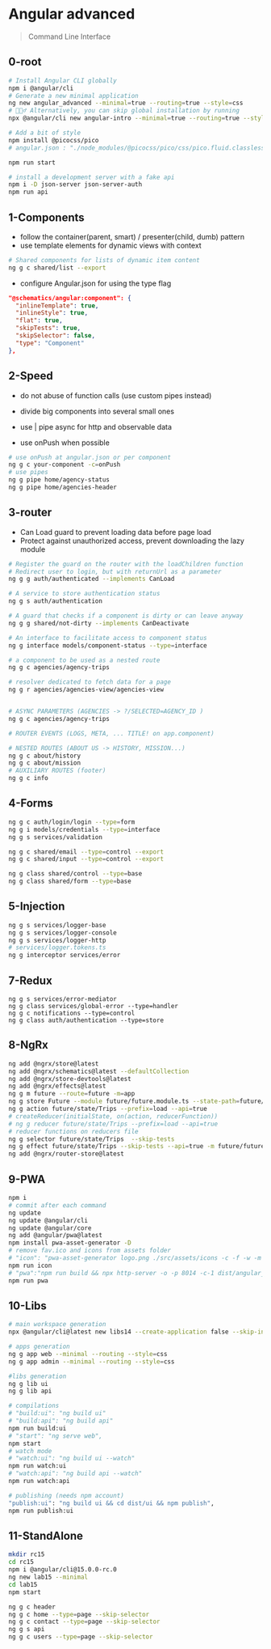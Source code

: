 # Angular advanced

> Command Line Interface

## 0-root

```bash
# Install Angular CLI globally
npm i @angular/cli
# Generate a new minimal application
ng new angular_advanced --minimal=true --routing=true --style=css
# 🧙🏼‍♂️ Alternatively, you can skip global installation by running
npx @angular/cli new angular-intro --minimal=true --routing=true --style=css

# Add a bit of style
npm install @picocss/pico
# angular.json : "./node_modules/@picocss/pico/css/pico.fluid.classless.min.css",

npm run start

# install a development server with a fake api
npm i -D json-server json-server-auth
npm run api

```

## 1-Components

- follow the container(parent, smart) / presenter(child, dumb) pattern
- use template elements for dynamic views with context

```bash
# Shared components for lists of dynamic item content
ng g c shared/list --export

```

- configure Angular.json for using the type flag

```json
"@schematics/angular:component": {
  "inlineTemplate": true,
  "inlineStyle": true,
  "flat": true,
  "skipTests": true,
  "skipSelector": false,
  "type": "Component"
},
```

## 2-Speed

- do not abuse of function calls (use custom pipes instead)

- divide big components into several small ones
- use | pipe async for http and observable data
- use onPush when possible

```bash
# use onPush at angular.json or per component
ng g c your-component -c=onPush
# use pipes
ng g pipe home/agency-status
ng g pipe home/agencies-header
```

## 3-router

- Can Load guard to prevent loading data before page load
- Protect against unauthorized access, prevent downloading the lazy module

```bash
# Register the guard on the router with the loadChildren function
# Redirect user to login, but with returnUrl as a parameter
ng g g auth/authenticated --implements CanLoad

# A service to store authentication status
ng g s auth/authentication

# A guard that checks if a component is dirty or can leave anyway
ng g g shared/not-dirty --implements CanDeactivate

# An interface to facilitate access to component status
ng g interface models/component-status --type=interface

# a component to be used as a nested route
ng g c agencies/agency-trips

# resolver dedicated to fetch data for a page
ng g r agencies/agencies-view/agencies-view


# ASYNC PARAMETERS (AGENCIES -> ?/SELECTED=AGENCY_ID )
ng g c agencies/agency-trips

# ROUTER EVENTS (LOGS, META, ... TITLE! on app.component)

# NESTED ROUTES (ABOUT US -> HISTORY, MISSION...)
ng g c about/history
ng g c about/mission
# AUXILIARY ROUTES (footer)
ng g c info


```

## 4-Forms

```bash
ng g c auth/login/login --type=form
ng g i models/credentials --type=interface
ng g s services/validation

ng g c shared/email --type=control --export
ng g c shared/input --type=control --export

ng g class shared/control --type=base
ng g class shared/form --type=base
```

## 5-Injection

```bash
ng g s services/logger-base
ng g s services/logger-console
ng g s services/logger-http
# services/logger.tokens.ts
ng g interceptor services/error
```

## 7-Redux

```
ng g s services/error-mediator
ng g class services/global-error --type=handler
ng g c notifications --type=control
ng g class auth/authentication --type=store
```

## 8-NgRx

```bash
ng add @ngrx/store@latest
ng add @ngrx/schematics@latest --defaultCollection
ng add @ngrx/store-devtools@latest
ng add @ngrx/effects@latest
ng g m future --route=future -m=app
ng g store Future --module future/future.module.ts --state-path=future/state  --state-interface=FutureState
ng g action future/state/Trips --prefix=load --api=true
# createReducer(initialState, on(action, reducerFunction))
# ng g reducer future/state/Trips --prefix=load --api=true
# reducer functions on reducers file
ng g selector future/state/Trips  --skip-tests
ng g effect future/state/Trips --skip-tests --api=true -m future/future.module.ts --prefix=load
ng add @ngrx/router-store@latest
```

## 9-PWA

```bash
npm i
# commit after each command
ng update
ng update @angular/cli
ng update @angular/core
ng add @angular/pwa@latest
npm install pwa-asset-generator -D
# remove fav.ico and icons from assets folder
# "icon": "pwa-asset-generator logo.png ./src/assets/icons -c -f -w -m ./src/manifest.webmanifest -i ./src/index.html"
npm run icon
# "pwa":"npm run build && npx http-server -o -p 8014 -c-1 dist/angular_advanced"
npm run pwa
```

## 10-Libs

```bash
# main workspace generation
npx @angular/cli@latest new libs14 --create-application false --skip-install true

# apps generation
ng g app web --minimal --routing --style=css
ng g app admin --minimal --routing --style=css

#libs generation
ng g lib ui
ng g lib api

# compilations
# "build:ui": "ng build ui"
# "build:api": "ng build api"
npm run build:ui
# "start": "ng serve web",
npm start
# watch mode
# "watch:ui": "ng build ui --watch"
npm run watch:ui
# "watch:api": "ng build api --watch"
npm run watch:api

# publishing (needs npm account)
"publish:ui": "ng build ui && cd dist/ui && npm publish",
npm run publish:ui
```

## 11-StandAlone

```bash
mkdir rc15
cd rc15
npm i @angular/cli@15.0.0-rc.0
ng new lab15 --minimal
cd lab15
npm start

ng g c header
ng g c home --type=page --skip-selector
ng g c contact --type=page --skip-selector
ng g s api
ng g c users --type=page --skip-selector
```
